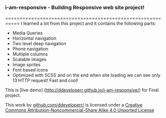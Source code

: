 ### i-am-responsive - Building Responsive web site project!
===========================================================
I learned a lot from this project and it contains the following parts:
- Media Queries
- Horizontal navigation
- Two level deep navigation
- Phone navigation
- Multiple columns
- Scalable images
- Image sprites
- Font based icons
- Optimized with SCSS and on the end when site loading we can see only 13 HTTP request! Fast and cool!

This is [live demo] (http://ddeveloperr.github.io/i-am-responsive/) for Final project.

  
  

  
  This work by <a cc="http://creativecommons.org/ns#" href="http://github.com/ddeveloperr/" target="_blank" property="cc:attributionName" rel="cc:attributionURL">github.com/ddeveloperr/</a> is licensed under a <a rel="license" href="http://creativecommons.org/licenses/by-nc-sa/4.0/" target="_blank">Creative Commons Attribution-Noncommercial-Share Alike 4.0 Unported License</a>
  
